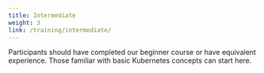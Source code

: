 ```yaml
---
title: Intermediate
weight: 3
link: /training/intermediate/
---
```


Participants should have completed our beginner course or have equivalent experience. Those familiar with basic Kubernetes concepts can start here.